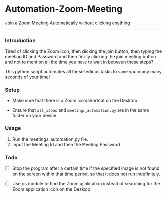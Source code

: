 # Automation-Zoom-Meeting
Join a Zoom Meeting Automatically without clicking anything

-------------

### Introduction
Tired of clicking the Zoom icon, then clicking the join button, then typing the meeting ID and Password and then finally clicking the join meeting button and not to mention all the time you have to wait in between these steps?

This python script automates all these tedious tasks to save you many many seconds of your time!


### Setup
- Make sure that there is a Zoom icon/shortcut on the Desktop

- Ensure that `all_icons` and `meetings_automation.py` are in the same folder on your device

### Usage
1. Run the meetings_automation.py file. 
1. Input the Meeting Id and then the Meeting Password


### Todo
- [ ] Stop the program after a certain time if the specified image is not found on the screen within that time period, so that it does not run indefinitely.

- [ ] Use os module to find the Zoom application instead of searching for the Zoom application icon on the Desktop
